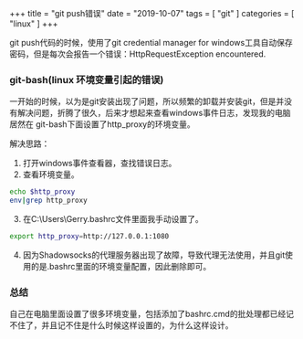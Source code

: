 +++
title = "git push错误"
date = "2019-10-07"
tags = [ "git" ]
categories = [ "linux" ]
+++

git push代码的时候，使用了git credential manager for windows工具自动保存密码，但是每次会报告一个错误：HttpRequestException encountered.
<!--more-->
### git-bash(linux 环境变量引起的错误)

一开始的时候，以为是git安装出现了问题，所以频繁的卸载并安装git，但是并没有解决问题，折腾了很久，后来才想起来查看windows事件日志，发现我的电脑居然在
git-bash下面设置了http_proxy的环境变量。

解决思路：

1. 打开windows事件查看器，查找错误日志。
2. 查看环境变量。
```bash
echo $http_proxy
env|grep http_proxy
```
3. 在C:\Users\Gerry\.bashrc文件里面我手动设置了。
```bash
export http_proxy=http://127.0.0.1:1080
```
4. 因为Shadowsocks的代理服务器出现了故障，导致代理无法使用，并且git使用的是.bashrc里面的环境变量配置，因此删除即可。

### 总结

自己在电脑里面设置了很多环境变量，包括添加了bashrc.cmd的批处理都已经记不住了，并且记不住是什么时候这样设置的，为什么这样设计。